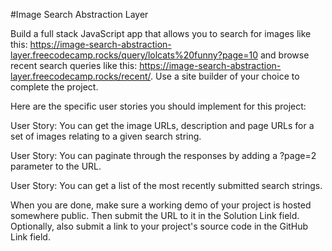 #Image Search Abstraction Layer

Build a full stack JavaScript app that allows you to search for images like this: https://image-search-abstraction-layer.freecodecamp.rocks/query/lolcats%20funny?page=10 and browse recent search queries like this: https://image-search-abstraction-layer.freecodecamp.rocks/recent/. Use a site builder of your choice to complete the project.

Here are the specific user stories you should implement for this project:

User Story: You can get the image URLs, description and page URLs for a set of images relating to a given search string.

User Story: You can paginate through the responses by adding a ?page=2 parameter to the URL.

User Story: You can get a list of the most recently submitted search strings.

When you are done, make sure a working demo of your project is hosted somewhere public. Then submit the URL to it in the Solution Link field. Optionally, also submit a link to your project's source code in the GitHub Link field.
